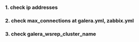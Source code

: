 ### 1. check ip addresses
### 2. check max_connections at galera.yml, zabbix.yml
### 3. check galera_wsrep_cluster_name
